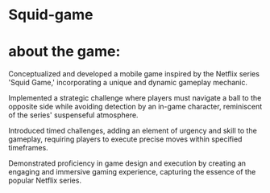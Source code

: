 # Squid-game
# about the game:
Conceptualized and developed a mobile game inspired by the Netflix series 'Squid Game,' incorporating a unique and dynamic gameplay mechanic.

Implemented a strategic challenge where players must navigate a ball to the opposite side while avoiding detection by an in-game character, reminiscent of the series' suspenseful atmosphere.

Introduced timed challenges, adding an element of urgency and skill to the gameplay, requiring players to execute precise moves within specified timeframes.

Demonstrated proficiency in game design and execution by creating an engaging and immersive gaming experience, capturing the essence of the popular Netflix series.

